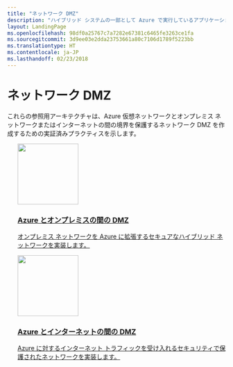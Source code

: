 ```yaml
---
title: "ネットワーク DMZ"
description: "ハイブリッド システムの一部として Azure で実行しているアプリケーションとコンポーネントを不正アクセスから保護するために使用できるさまざまなメソッドを説明して比較します。"
layout: LandingPage
ms.openlocfilehash: 98df0a25767c7a7282e67381c6465fe3263ce1fa
ms.sourcegitcommit: 3d9ee03e2dda23753661a80c7106d1789f5223bb
ms.translationtype: HT
ms.contentlocale: ja-JP
ms.lasthandoff: 02/23/2018
---
```

<!-- This file is generated! -->
<!-- See the templates in ./build/reference-architectures  -->
<!-- See data in index.json -->

# <a name="network-dmz"></a>ネットワーク DMZ

これらの参照用アーキテクチャは、Azure 仮想ネットワークとオンプレミス ネットワークまたはインターネットの間の境界を保護するネットワーク DMZ を作成するための実証済みプラクティスを示します。

<section class="series">
    <ul class="panelContent">
    <!-- DMZ between Azure and on-premises -->
<li style="display: flex; flex-direction: column;">
    <a href="./secure-vnet-hybrid.md" style="display: flex; flex-direction: column; flex: 1 0 auto;">
        <div class="cardSize" style="flex: 1 0 auto; display: flex;">
            <div class="cardPadding" style="display: flex;">
                <div class="card">
                    <div class="cardImageOuter">
                        <div class="cardImage">
                            <img src="./images/secure-vnet-hybrid.svg" height="140px" />
                        </div>
                    </div>
                    <div class="cardText">
                        <h3>Azure とオンプレミスの間の DMZ</h3>
                        <p>オンプレミス ネットワークを Azure に拡張するセキュアなハイブリッド ネットワークを実装します。</p>
                    </div>
                </div>
            </div>
        </div>
    </a>
</li>
    <!-- DMZ between Azure and the Internet -->
<li style="display: flex; flex-direction: column;">
    <a href="./secure-vnet-dmz.md" style="display: flex; flex-direction: column; flex: 1 0 auto;">
        <div class="cardSize" style="flex: 1 0 auto; display: flex;">
            <div class="cardPadding" style="display: flex;">
                <div class="card">
                    <div class="cardImageOuter">
                        <div class="cardImage">
                            <img src="./images/secure-vnet-dmz.svg" height="140px" />
                        </div>
                    </div>
                    <div class="cardText">
                        <h3>Azure とインターネットの間の DMZ</h3>
                        <p>Azure に対するインターネット トラフィックを受け入れるセキュリティで保護されたネットワークを実装します。</p>
                    </div>
                </div>
            </div>
        </div>
    </a>
</li>
    </ul>
</section>

<ul class="panelContent cardsI">
</ul>